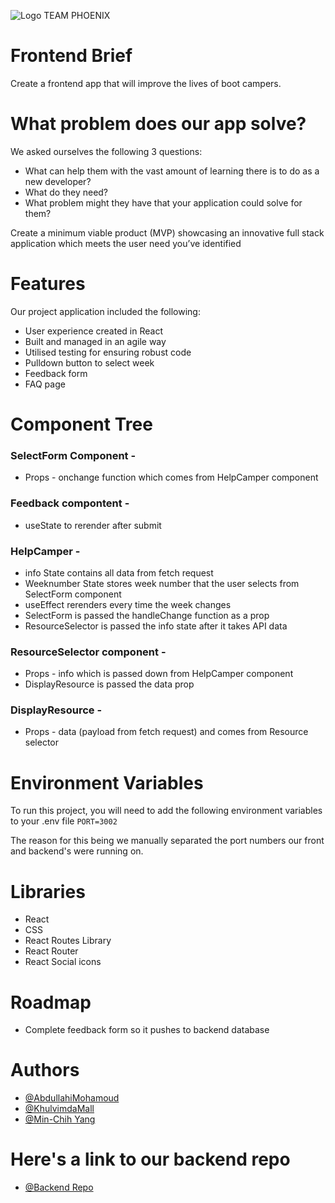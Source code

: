 ![Logo](https://russellventura.co.uk/wp-content/uploads/2022/06/TeamPhoenix.png)
TEAM PHOENIX
# Frontend Brief
Create a frontend app that will improve the lives of boot campers.

# What problem does our app solve?

We asked ourselves the following 3 questions:

- What can help them with the vast amount of learning there is to do as a new developer?
- What do they need?
- What problem might they have that your application could solve for them?

Create a minimum viable product (MVP) showcasing an innovative full stack application which meets the user need you’ve identified

# Features 

Our project application included the following:


- User experience created in React
- Built and managed in an agile way
- Utilised testing for ensuring robust code
- Pulldown button to select week
- Feedback form
- FAQ page


# Component Tree

### SelectForm Component -
- Props - onchange function which comes from HelpCamper component

### Feedback compontent -
- useState to rerender after submit

### HelpCamper -
- info State contains all data from fetch request
- Weeknumber State stores week number that the user selects from SelectForm component
- useEffect rerenders every time the week changes
- SelectForm is passed the handleChange function as a prop
- ResourceSelector is passed the info state after it takes API data

### ResourceSelector component -
- Props - info which is passed down from HelpCamper component
- DisplayResource is passed the data prop 

### DisplayResource - 
- Props - data (payload from fetch request) and comes from Resource selector


# Environment Variables
To run this project, you will need to add the following environment variables to your .env file
`PORT=3002`

The reason for this being we manually separated the port numbers our front and backend's were running on.

# Libraries
- React
- CSS
- React Routes Library
- React Router
- React Social icons 


# Roadmap
- Complete feedback form so it pushes to backend database

# Authors
- [@AbdullahiMohamoud](https://github.com/Abdu11ahi)
- [@KhulvimdaMall](https://github.com/KhullyMall)
- [@Min-Chih Yang](https://github.com/Min-Chih)


# Here's a link to our backend repo

- [@Backend Repo](https://github.com/SchoolOfCode/w9_backend-project-team-phoenix)


